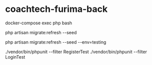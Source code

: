 # coachtech-furima-back

docker-compose exec php bash

php artisan migrate:refresh --seed

php artisan migrate:refresh --seed --env=testing

./vendor/bin/phpunit --filter RegisterTest
./vendor/bin/phpunit --filter LoginTest
